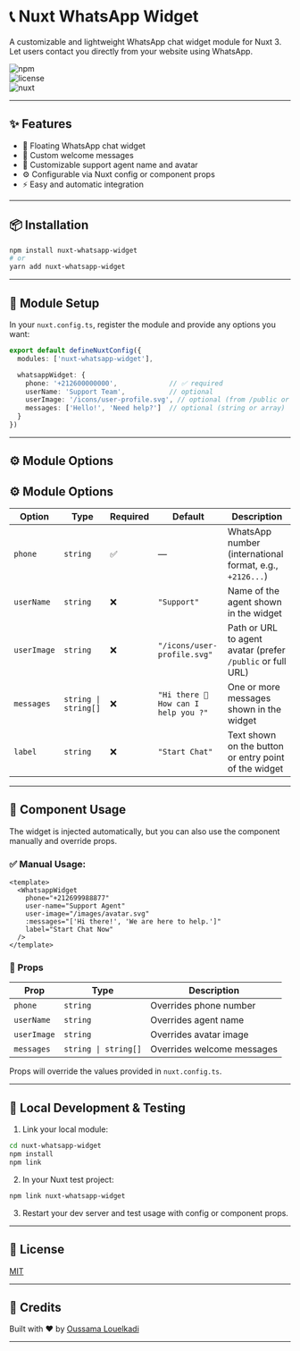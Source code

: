 # 📞 Nuxt WhatsApp Widget

A customizable and lightweight WhatsApp chat widget module for Nuxt 3. Let users contact you directly from your website using WhatsApp.

![npm](https://img.shields.io/npm/v/nuxt-whatsapp-widget?color=green)  
![license](https://img.shields.io/npm/l/nuxt-whatsapp-widget)  
![nuxt](https://img.shields.io/badge/Nuxt-3.x-00DC82?logo=nuxt.js)

---

## ✨ Features

- 📱 Floating WhatsApp chat widget
- 💬 Custom welcome messages
- 👤 Customizable support agent name and avatar
- ⚙️ Configurable via Nuxt config or component props
- ⚡ Easy and automatic integration

---

## 📦 Installation

```bash
npm install nuxt-whatsapp-widget
# or
yarn add nuxt-whatsapp-widget
```

---

## 🔌 Module Setup

In your `nuxt.config.ts`, register the module and provide any options you want:

```ts
export default defineNuxtConfig({
  modules: ['nuxt-whatsapp-widget'],

  whatsappWidget: {
    phone: '+212600000000',             // ✅ required
    userName: 'Support Team',           // optional
    userImage: '/icons/user-profile.svg', // optional (from /public or external URL)
    messages: ['Hello!', 'Need help?']  // optional (string or array)
  }
})
```

---

## ⚙️ Module Options

## ⚙️ Module Options

| Option       | Type                  | Required | Default                         | Description                                                |
|--------------|-----------------------|----------|----------------------------------|------------------------------------------------------------|
| `phone`      | `string`              | ✅       | —                                | WhatsApp number (international format, e.g., `+2126...`)   |
| `userName`   | `string`              | ❌       | `"Support"`                      | Name of the agent shown in the widget                      |
| `userImage`  | `string`              | ❌       | `"/icons/user-profile.svg"`      | Path or URL to agent avatar (prefer `/public` or full URL) |
| `messages`   | `string \| string[]` | ❌       | `"Hi there 👋 How can I help you ?"` | One or more messages shown in the widget                   |
| `label`      | `string`              | ❌       | `"Start Chat"`                   | Text shown on the button or entry point of the widget      |

---

## 🧱 Component Usage

The widget is injected automatically, but you can also use the component manually and override props.

### ✅ Manual Usage:

```vue
<template>
  <WhatsappWidget
    phone="+212699988877"
    user-name="Support Agent"
    user-image="/images/avatar.svg"
    :messages="['Hi there!', 'We are here to help.']"
    label="Start Chat Now"
  />
</template>
```

### 🔁 Props

| Prop         | Type                  | Description                               |
|--------------|-----------------------|-------------------------------------------|
| `phone`      | `string`              | Overrides phone number                    |
| `userName`   | `string`              | Overrides agent name                      |
| `userImage`  | `string`              | Overrides avatar image                    |
| `messages`   | `string \| string[]` | Overrides welcome messages                |

Props will override the values provided in `nuxt.config.ts`.

---

## 🧪 Local Development & Testing

1. Link your local module:

```bash
cd nuxt-whatsapp-widget
npm install
npm link
```

2. In your Nuxt test project:

```bash
npm link nuxt-whatsapp-widget
```

3. Restart your dev server and test usage with config or component props.

---

## 📄 License

[MIT](./LICENSE)

---

## 🙌 Credits

Built with ❤️ by [Oussama Louelkadi](https://github.com/oussamalkd/)

---

